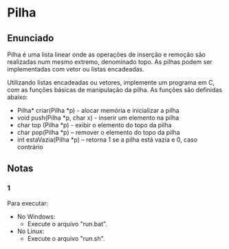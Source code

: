 # Pilha 

## Enunciado

Pilha é uma lista linear onde as operações de inserção e remoção são realizadas num mesmo extremo, denominado topo. As pilhas
podem ser implementadas com vetor ou listas encadeadas.

Utilizando listas encadeadas ou vetores, implemente um programa em C, com as funções básicas de manipulação da pilha. As funções são definidas abaixo:

- Pilha* criar(Pilha *p) - alocar memória e inicializar a pilha
- void push(Pilha *p, char x) - inserir um elemento na pilha
- char top (Pilha *p) - exibir o elemento do topo da pilha
- char pop(Pilha *p) – remover o elemento do topo da pilha
- int estaVazia(Pilha *p) – retorna 1 se a pilha está vazia e 0, caso contrário 

## Notas

### 1
Para executar:
- No Windows:
	- Execute o arquivo "run.bat".
- No Linux:
	- Execute o arquivo "run.sh".
 
